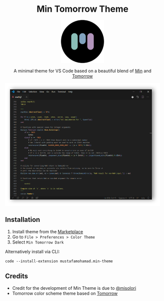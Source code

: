 <div align="center">

# Min Tomorrow Theme


<img src="https://raw.githubusercontent.com/musm/min-tomorrow-theme/master/icon.png" width="140" />


A minimal theme for VS Code based on a beautiful blend of [Min](https://github.com/misolori/min-theme) and [Tomorrow](https://github.com/microsoft/vscode-themes/tree/master/tomorrow)

![preview-dark](https://raw.githubusercontent.com/musm/min-tomorrow-theme/master/screenshot-dark.png)

</div>

## Installation

1. Install theme from the [Marketplace](https://marketplace.visualstudio.com/items?itemName=mustafamohamad.min-theme)
2. Go to `File > Preferences > Color Theme`
3. Select `Min Tomorrow Dark`

Alternatively install via CLI:
```
code --install-extension mustafamohamad.min-theme
```

## Credits

- Credit for the development of Min Theme is due to [@misolori](https://github.com/misolori)
- Tomorrow color scheme theme based on [Tomorrow](https://github.com/microsoft/vscode-themes/tree/master/tomorrow)
